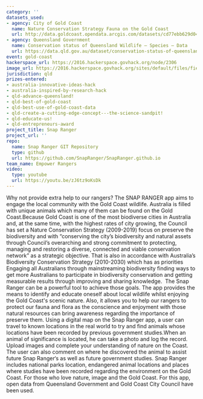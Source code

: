 ```yaml
---
category: ''
datasets_used:
- agency: City of Gold Coast
  name: Nature Conservation Strategy Fauna on the Gold Coast
  url: http://data.goldcoast.opendata.arcgis.com/datasets/cd77ebb629d0408fb27790fac5ced8a2_0?uiTab=table&geometry=152.796%2C-27.482%2C152.796%2C-27.482
- agency: Queensland Government
  name: Conservation status of Queensland Wildlife – Species – Data
  url: https://data.qld.gov.au/dataset/conservation-status-of-queensland-wildlife/resource/1c8b4859-31a4-42e7-8e63-b7cf125d4321
event: gold-coast
hackerspace_url: https://2016.hackerspace.govhack.org/node/2306
image_url: https://2016.hackerspace.govhack.org/sites/default/files/field/image/Snap%20Ranger%20Logo.png
jurisdiction: qld
prizes-entered:
- australia-innovative-ideas-hack
- australia-inspired-by-research-hack
- qld-advance-queensland!
- qld-best-of-gold-coast
- qld-best-use-of-gold-coast-data
- qld-create-a-cutting-edge-concept---the-science-sandpit!
- qld-educate-us!
- qld-entrepreneurs-award
project_title: Snap Ranger
project_url: ''
repo:
  name: Snap Ranger GIT Repository
  type: github
  url: https://github.com/SnapRanger/SnapRanger.github.io
team_name: Empower Rangers
video:
  type: youtube
  url: https://youtu.be/zJ6tz9oKsDk
---
```


Why not provide extra help to our rangers?
The SNAP RANGER app aims to engage the local community with the Gold Coast wildlife.
Australia is filled with unique animals which many of them can be found on the Gold Coast.Because Gold Coast is one of the most biodiverse cities in Australia and, at the same time, with the highest rates of city growing, the Council has set a Nature Conservation Strategy (2009-2019) focus on preserve the biodiversity and with “conserving the city’s biodiversity and natural assets through Council’s overarching and strong commitment to protecting, managing and restoring a diverse, connected and viable conservation network” as a strategic objective. That is also in accordance with Australia’s Biodiversity Conservation Strategy (2010-2030) which has as priorities Engaging all Australians through mainstreaming biodiversity finding ways to get more Australians to participate in biodiversity conservation and getting measurable results through improving and sharing knowledge.
 The Snap Ranger can be a powerful tool to achieve those goals. The app provides the means to identify and educate oneself about local wildlife whilst enjoying the Gold Coast's scenic nature. Also, it allows you to help our rangers to protect our fauna and flora as the conscience and enjoyment with those natural resources can bring awareness regarding the importance of preserve them. 
Using a digital map on the Snap Ranger app, a user can travel to known locations in the real world to try and find animals whose locations have been recorded by previous government studies.When an animal of significance is located, he can take a photo and log the record. Upload images and complete your understanding of nature on the Coast. The user can also comment on where he discovered the animal to assist future Snap Ranger‘s as well as future government studies. Snap Ranger includes national parks location, endangered animal locations and places where studies have been recorded regarding the environment on the Gold Coast.
For those who love nature, image and the Gold Coast.
For this app, open data from Queensland Government and Gold Coast City Council have been used.